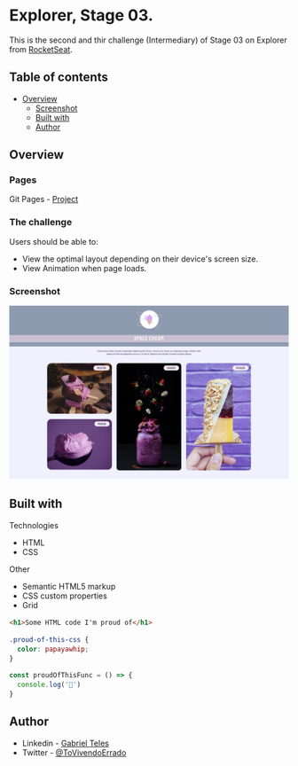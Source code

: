 # Explorer, Stage 03.

This is the second and thir challenge (Intermediary) of Stage 03 on Explorer from [RocketSeat](rocketseat.com.br/).

## Table of contents

- [Overview](#overview)
  - [Screenshot](#screenshot)
  - [Built with](#built-with)
  - [Author](#author)

## Overview

### Pages

Git Pages - [Project](https://gabrielfteles.github.io/Space-Cream/)

### The challenge

Users should be able to:

- View the optimal layout depending on their device's screen size.
- View Animation when page loads.

### Screenshot

![](./screenshot.png)

## Built with

Technologies

- HTML
- CSS

Other

- Semantic HTML5 markup
- CSS custom properties
- Grid

```html
<h1>Some HTML code I'm proud of</h1>
```
```css
.proud-of-this-css {
  color: papayawhip;
}
```
```js
const proudOfThisFunc = () => {
  console.log('🎉')
}
```

## Author

- Linkedin - [Gabriel Teles](https://www.linkedin.com/in/gabriel-teles-b28709234/)
- Twitter - [@ToVivendoErrado](https://www.twitter.com/ToVivendoErrado)
